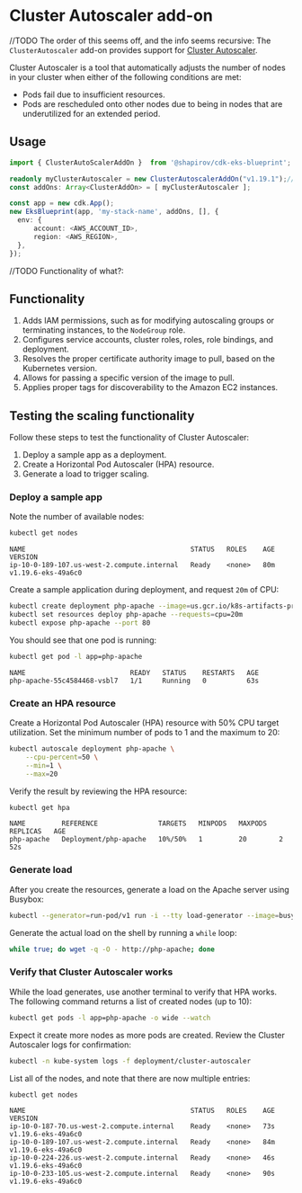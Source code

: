 # Cluster Autoscaler add-on

//TODO The order of this seems off, and the info seems recursive:
The `ClusterAutoscaler` add-on provides support for [Cluster Autoscaler](https://github.com/kubernetes/autoscaler/tree/master/cluster-autoscaler).

Cluster Autoscaler is a tool that automatically adjusts the number of nodes in your cluster when either of the following conditions are met:
- Pods fail due to insufficient resources. 
- Pods are rescheduled onto other nodes due to being in nodes that are underutilized for an extended period.

## Usage

```typescript
import { ClusterAutoScalerAddOn }  from '@shapirov/cdk-eks-blueprint';

readonly myClusterAutoscaler = new ClusterAutoscalerAddOn("v1.19.1");// optionally, specify image version to pull or empty constructor
const addOns: Array<ClusterAddOn> = [ myClusterAutoscaler ];

const app = new cdk.App();
new EksBlueprint(app, 'my-stack-name', addOns, [], {
  env: {
      account: <AWS_ACCOUNT_ID>,
      region: <AWS_REGION>,
  },
});
```
//TODO Functionality of what?:
## Functionality

1. Adds IAM permissions, such as for modifying autoscaling groups or terminating instances, to the `NodeGroup` role. 
2. Configures service accounts, cluster roles, roles, role bindings, and deployment.
3. Resolves the proper certificate authority image to pull, based on the Kubernetes version.
4. Allows for passing a specific version of the image to pull.
5. Applies proper tags for discoverability to the Amazon EC2 instances.

## Testing the scaling functionality

Follow these steps to test the functionality of Cluster Autoscaler:

1. Deploy a sample app as a deployment.
2. Create a Horizontal Pod Autoscaler (HPA) resource.
3. Generate a load to trigger scaling.

### Deploy a sample app

Note the number of available nodes:

```bash
kubectl get nodes
```

```
NAME                                         STATUS   ROLES    AGE   VERSION
ip-10-0-189-107.us-west-2.compute.internal   Ready    <none>   80m   v1.19.6-eks-49a6c0
```

Create a sample application during deployment, and request `20m` of CPU:

```bash
kubectl create deployment php-apache --image=us.gcr.io/k8s-artifacts-prod/hpa-example
kubectl set resources deploy php-apache --requests=cpu=20m 
kubectl expose php-apache --port 80
```

You should see that one pod is running:

```bash
kubectl get pod -l app=php-apache
```

```
NAME                          READY   STATUS    RESTARTS   AGE
php-apache-55c4584468-vsbl7   1/1     Running   0          63s
```

### Create an HPA resource

Create a Horizontal Pod Autoscaler (HPA) resource with 50% CPU target utilization. Set the minimum number of pods to 1 and the maximum to 20:
```bash
kubectl autoscale deployment php-apache \
    --cpu-percent=50 \
    --min=1 \
    --max=20
```

Verify the result by reviewing the HPA resource:

```bash
kubectl get hpa
```

```
NAME         REFERENCE               TARGETS   MINPODS   MAXPODS   REPLICAS   AGE
php-apache   Deployment/php-apache   10%/50%   1         20        2          52s
```

### Generate load

After you create the resources, generate a load on the Apache server using Busybox:

```bash
kubectl --generator=run-pod/v1 run -i --tty load-generator --image=busybox /bin/sh
```

Generate the actual load on the shell by running a `while` loop:

```bash
while true; do wget -q -O - http://php-apache; done
```

### Verify that Cluster Autoscaler works

While the load generates, use another terminal to verify that HPA works. The following command returns a list of created nodes (up to 10):

```bash
kubectl get pods -l app=php-apache -o wide --watch
```

Expect it create more nodes as more pods are created. Review the Cluster Autoscaler logs for confirmation:

```bash
kubectl -n kube-system logs -f deployment/cluster-autoscaler
```

List all of the nodes, and note that there are now multiple entries:

```bash
kubectl get nodes
```

```
NAME                                         STATUS   ROLES    AGE   VERSION
ip-10-0-187-70.us-west-2.compute.internal    Ready    <none>   73s   v1.19.6-eks-49a6c0
ip-10-0-189-107.us-west-2.compute.internal   Ready    <none>   84m   v1.19.6-eks-49a6c0
ip-10-0-224-226.us-west-2.compute.internal   Ready    <none>   46s   v1.19.6-eks-49a6c0
ip-10-0-233-105.us-west-2.compute.internal   Ready    <none>   90s   v1.19.6-eks-49a6c0

```
